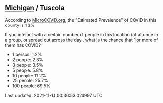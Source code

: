 
## [Michigan](/united-states/michigan) / Tuscola

According to [MicroCOVID.org](http://microcovid.org),
the "Estimated Prevalence" of COVID in this county is 1.2%

If you interact with a certain number of people in this location
(all at once in a group, or spread out across the day), what is the chance that
1 or more of them has COVID?

- 1 person: 1.2%
- 2 people: 2.3%
- 3 people: 3.5%
- 5 people: 5.8%
- 10 people: 11.2%
- 25 people: 25.7%
- 100 people: 69.5%

Last updated: 2021-11-14 00:36:53.024997 UTC
